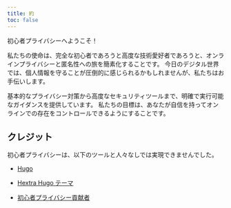```yaml
---
title: 約
toc: false
---
```

初心者プライバシーへようこそ！

私たちの使命は、完全な初心者であろうと高度な技術愛好者であろうと、オンラインプライバシーと匿名性への旅を簡素化することです。 今日のデジタル世界では、個人情報を守ることが圧倒的に感じられるかもしれませんが、私たちはお手伝いします。

基本的なプライバシー対策から高度なセキュリティツールまで、明確で実行可能なガイダンスを提供しています。 私たちの目標は、あなたが自信を持ってオンラインでの存在をコントロールできるようにすることです。

## クレジット
初心者プライバシーは、以下のツールと人々なしでは実現できませんでした。

- [Hugo](https://gohugo.io/)

- [Hextra Hugo テーマ](https://github.com/imfing/hextra/)

- [初心者プライバシー貢献者](https://github.com/beginnerprivacy/beginnerprivacy.github.io/graphs/contributors)